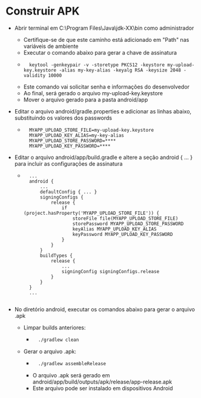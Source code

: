 # Construir APK

- Abrir terminal em C:\Program Files\Java\jdk-XX\bin como administrador

  - Certifique-se de que este caminho está adicionado em "Path" nas variáveis de ambiente
  - Executar o comando abaixo para gerar a chave de assinatura
  - ```
      keytool -genkeypair -v -storetype PKCS12 -keystore my-upload-key.keystore -alias my-key-alias -keyalg RSA -keysize 2048 -validity 10000
    ```
  - Este comando vai solicitar senha e informações do desenvolvedor
  - Ao final, será gerado o arquivo my-upload-key.keystore
  - Mover o arquivo gerado para a pasta android/app
- Editar o arquivo android/gradle.properties e adicionar as linhas abaixo, substituindo os valores dos passwords

  - ```
      MYAPP_UPLOAD_STORE_FILE=my-upload-key.keystore
      MYAPP_UPLOAD_KEY_ALIAS=my-key-alias
      MYAPP_UPLOAD_STORE_PASSWORD=****
      MYAPP_UPLOAD_KEY_PASSWORD=****
    ```
- Editar o arquivo android/app/build.gradle e altere a seção android { ... } para incluir as configurações de assinatura

  - ```
      ...
      android {
          ...
          defaultConfig { ... }
          signingConfigs {
              release {
                  if (project.hasProperty('MYAPP_UPLOAD_STORE_FILE')) {
                      storeFile file(MYAPP_UPLOAD_STORE_FILE)
                      storePassword MYAPP_UPLOAD_STORE_PASSWORD
                      keyAlias MYAPP_UPLOAD_KEY_ALIAS
                      keyPassword MYAPP_UPLOAD_KEY_PASSWORD
                  }
              }
          }
          buildTypes {
              release {
                  ...
                  signingConfig signingConfigs.release
              }
          }
      }
      ...
    ```

  ```

  ```
- No diretório android, executar os comandos abaixo para gerar o arquivo .apk

  - Limpar builds anteriores:
    - ```bash
        ./gradlew clean 
      ```
  - Gerar o arquivo .apk:
    - ```bash
        ./gradlew assembleRelease
      ```
    - O arquivo .apk será gerado em android/app/build/outputs/apk/release/app-release.apk
    - Este arquivo pode ser instalado em dispositivos Android
